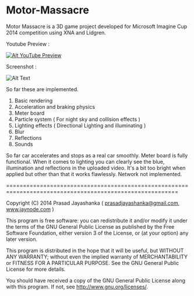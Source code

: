 Motor-Massacre
==============

Motor Massacre is a 3D game project developed for Microsoft Imagine Cup 2014 competition using XNA and Lidgren.

Youtube Preview :

[![Alt YouTube Preview](https://i1.ytimg.com/vi/SC0WQ9LVjhc/2.jpg?time=1399981042212)](https://www.youtube.com/watch?v=SC0WQ9LVjhc)

Screenshot :

![Alt Text](dl.dropboxusercontent.com/u/39420840/Github/Images/MotorMassacrePreview.jpg)

So far these are implemented.

1) Basic rendering
2) Acceleration and braking physics
3) Meter board
4) Particle system ( For night sky and collision effects )
5) Lighting effects ( Directional Lighting and illuminating )
6) Blur
7) Reflections
8) Sounds

So far car accelerates and stops as a real car smoothly. Meter board is fully functional. When it comes to 
lighting you can clearly see the blue, illumination and reflections in the uploaded video. It's a bit too bright
when applied but other than that it works flawlessly. Network not implemented.

=========================================================================================================


Copyright (C) 2014 Prasad Jayashanka ( prasadjayashanka@gmail.com, www.jaynode.com )

This program is free software: you can redistribute it and/or modify it under the terms of the GNU General 
Public License as published by the Free Software Foundation, either version 3 of the License, or (at your option) 
any later version.

This program is distributed in the hope that it will be useful, but WITHOUT ANY WARRANTY; 
without even the implied warranty of MERCHANTABILITY or FITNESS FOR A PARTICULAR PURPOSE. 
See the GNU General Public License for more details.


You should have received a copy of the GNU General Public License along with this program. 
If not, see http://www.gnu.org/licenses/.
